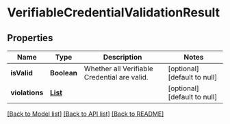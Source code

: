 # VerifiableCredentialValidationResult
## Properties

| Name | Type | Description | Notes |
|------------ | ------------- | ------------- | -------------|
| **isValid** | **Boolean** | Whether all Verifiable Credential are valid. | [optional] [default to null] |
| **violations** | [**List**](VerifiableCredentialValidationResult_violations_inner.md) |  | [optional] [default to null] |

[[Back to Model list]](../README.md#documentation-for-models) [[Back to API list]](../README.md#documentation-for-api-endpoints) [[Back to README]](../README.md)

